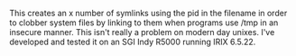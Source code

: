 This creates an x number of symlinks using the pid in the filename in order to clobber system files by linking to them when programs use 
/tmp in an insecure manner. This isn't really a problem on modern day unixes.  I've developed and tested it on an SGI Indy R5000 running 
IRIX 6.5.22.  

